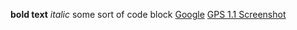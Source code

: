 **bold text**
*italic*
    some sort of code block
[Google](www.google.com)
[GPS 1.1 Screenshot](https://github.com/Dimesky/phase-0-gps-1/blob/master/gps_screenshot.png)